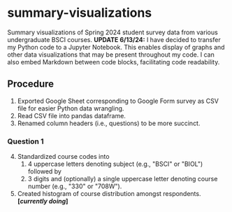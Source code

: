 # summary-visualizations
Summary visualizations of Spring 2024 student survey data from various undergraduate BSCI courses.
**UPDATE 6/13/24:** I have decided to transfer my Python code to a Jupyter Notebook. This enables display of graphs and other data visualizations that may be present throughout my code. I can also embed Markdown between code blocks, facilitating code readability.

## Procedure
1. Exported Google Sheet corresponding to Google Form survey as CSV file for easier Python data wrangling.
2. Read CSV file into pandas dataframe.
3. Renamed column headers (i.e., questions) to be more succinct.

### Question 1
4. Standardized course codes into
   1. 4 uppercase letters denoting subject (e.g., "BSCI" or "BIOL") followed by
   2. 3 digits and (optionally) a single uppercase letter denoting course number (e.g., "330" or "708W").
5. Created histogram of course distribution amongst respondents. **[_currently doing_]**